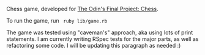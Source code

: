 Chess game, developed for [The Odin's Final Project: Chess](http://www.theodinproject.com/ruby-programming/ruby-final-project).

To run the game, run <code> ruby lib/game.rb </code>

The game was tested using "caveman's" approach, aka using lots of print statements. I am currently writing RSpec tests for the major parts, as well as refactoring some code. I will be updating this paragraph as needed :)
